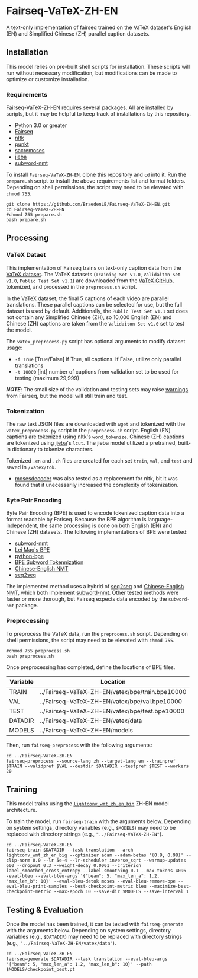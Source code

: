 # Fairseq-VaTeX-ZH-EN
A text-only implementation of fairseq trained on the VaTeX dataset's English (EN) and Simplified Chinese (ZH) parallel caption datasets.

## Installation
This model relies on pre-built shell scripts for installation. These scripts will run without necessary modification, but modifications can be made to optimize or customize installation.

### Requirements
Fairseq-VaTeX-ZH-EN requires several packages. All are installed by scripts, but it may be helpful to keep track of installations by this repository.

* Python 3.0 or greater
* [Fairseq](https://github.com/pytorch/fairseq)
* [nltk](https://www.nltk.org/index.html)
* [punkt](https://github.com/nltk/nltk/blob/develop/nltk/tokenize/punkt.py)
* [sacremoses](https://github.com/alvations/sacremoses)
* [jieba](https://github.com/fxsjy/jieba)
* [subword-nmt](https://github.com/rsennrich/subword-nmt)

To install `Fairseq-VaTeX-ZH-EN`, clone this repository and `cd` into it. Run the `prepare.sh` script to install the above requirements list and format folders. Depending on shell permissions, the script may need to be elevated with `chmod 755`.

```
git clone https://github.com/BraedenLB/Fairseq-VaTeX-ZH-EN.git
cd Fairseq-VaTeX-ZH-EN
#chmod 755 prepare.sh
bash prepare.sh
```

## Processing

### VaTeX Dataet
This implementation of Fairseq trains on text-only caption data from the [VaTeX dataset](https://eric-xw.github.io/vatex-website/index.html). The VaTeX datasets (`Training Set v1.0`, `Validaiton Set v1.0`, `Public Test Set v1.1`) are downloaded from the [VaTeX GitHub](https://eric-xw.github.io/vatex-website/download.html), tokenized, and processed in the `preprocess.sh` script.

In the VaTeX dataset, the final 5 captions of each video are parallel translations. These parallel captions can be selected for use, but the full dataset is used by default. Additionally, the `Public Test Set v1.1` set does not contain any Simplified Chinese (ZH), so 10,000 English (EN) and Chinese (ZH) captions are taken from the `Validaiton Set v1.0` set to test the model.

The `vatex_preprocess.py` script has optional arguments to modify dataset usage:
* `-f True` [True/False] if True, all captions. If False, utilize only parallel translations 
* `-t 10000` [int] number of captions from validation set to be used for testing (maximum 29,999)

**_NOTE_**: The small size of the validation and testing sets may raise [warnings](https://github.com/rsennrich/subword-nmt/issues/63) from Fairseq, but the model will still train and test.

### Tokenization
The raw text JSON files are downloaded with `wget` and tokenized with the `vatex_preprocess.py` script in the `preprocess.sh` script. English (EN) captions are tokenized using [nltk](https://www.nltk.org/index.html)'s `word_tokenize`. Chinese (ZH) captions are tokenized using [jieba](https://github.com/fxsjy/jieba)'s `lcut`. The jieba model utilized a pretrained, built-in dictionary to tokenize characters.

Tokenized `.en` and `.zh` files are created for each set `train`, `val`, and `test` and saved in `/vatex/tok`. 
* [mosesdecoder](https://github.com/moses-smt/mosesdecoder/blob/master/scripts/tokenizer/tokenizer.perl) was also tested as a replacement for nltk, bit it was found that it unecessarily increased the complexity of tokenization.

### Byte Pair Encoding
Byte Pair Encoding (BPE) is used to encode tokenized caption data into a format readable by Fariseq. Because the BPE algorithm is language-independent, the same processing is done on both English (EN) and Chinese (ZH) datasets. The following implementations of BPE were tested: 
* [subword-nmt](https://github.com/rsennrich/subword-nmt)
* [Lei Mao's BPE](https://leimao.github.io/blog/Byte-Pair-Encoding/)
* [python-bpe](https://github.com/soaxelbrooke/python-bpe)
* [BPE Subword Tokennization](https://towardsdatascience.com/byte-pair-encoding-the-dark-horse-of-modern-nlp-eb36c7df4f10)
* [Chinese-English NMT](https://github.com/twairball/fairseq-zh-en)
* [seq2seq](https://google.github.io/seq2seq/nmt/)

The implemented method uses a hybrid of [seq2seq](https://google.github.io/seq2seq/nmt/) and [Chinese-English NMT](https://github.com/twairball/fairseq-zh-en), which both implement [subword-nmt](https://github.com/rsennrich/subword-nmt). Other tested methods were faster or more thorough, but Fairseq expects data encoded by the `subword-nmt` package. 

### Preprocessing
To preprocess the VaTeX data, run the `preprocess.sh` script. Depending on shell permissions, the script may need to be elevated with `chmod 755`.

```
#chmod 755 preprocess.sh
bash preprocess.sh
```

Once preprocessing has completed, define the locations of BPE files.

| **Variable** | **Location** |
|------------|------------|
| TRAIN      | ../Fairseq-VaTeX-ZH-EN/vatex/bpe/train.bpe10000 |
| VAL        | ../Fairseq-VaTeX-ZH-EN/vatex/bpe/val.bpe10000 |
| TEST       | ../Fairseq-VaTeX-ZH-EN/vatex/bpe/test.bpe10000 |
| DATADIR    | ../Fairseq-VaTeX-ZH-EN/vatex/data |
| MODELS     | ../Fairseq-VaTeX-ZH-EN/models |

Then, run `fairseq-preprocess` with the following arguments:

```
cd ../Fairseq-VaTeX-ZH-EN
fairseq-preprocess --source-lang zh --target-lang en --trainpref $TRAIN --validpref $VAL --destdir $DATADIR --testpref $TEST --workers 20
```

## Training

This model trains using the [`lightconv_wmt_zh_en_big`](https://github.com/pytorch/fairseq/blob/master/examples/pay_less_attention_paper/README.md) ZH-EN model architecture.

To train the model, run `fairseq-train` with the arguments below. Depending on system settings, directory variables (e.g., `$MODELS`) may need to be replaced with directory strings (e.g., `"../Fairseq-VaTeX-ZH-EN"`).

```
cd ../Fairseq-VaTeX-ZH-EN
fairseq-train $DATADIR --task translation --arch lightconv_wmt_zh_en_big --optimizer adam --adam-betas '(0.9, 0.98)' --clip-norm 0.0 --lr 5e-4 --lr-scheduler inverse_sqrt --warmup-updates 600 --dropout 0.3 --weight-decay 0.0001 --criterion label_smoothed_cross_entropy --label-smoothing 0.1 --max-tokens 4096 --eval-bleu --eval-bleu-args '{"beam": 5, "max_len_a": 1.2, "max_len_b": 10}' --eval-bleu-detok moses --eval-bleu-remove-bpe --eval-bleu-print-samples --best-checkpoint-metric bleu --maximize-best-checkpoint-metric --max-epoch 10 --save-dir $MODELS --save-interval 1
```

## Testing & Evaluation

Once the model has been trained, it can be tested with `fairseq-generate` with the arguments below. Depending on system settings, directory variables (e.g., `$DATADIR`) may need to be replaced with directory strings (e.g., `"../Fairseq-VaTeX-ZH-EN/vatex/data"`).

```
cd ../Fairseq-VaTeX-ZH-EN
fairseq-generate $DATADIR --task translation --eval-bleu-args '{"beam": 5, "max_len_a": 1.2, "max_len_b": 10}' --path $MODELS/checkpoint_best.pt
```
